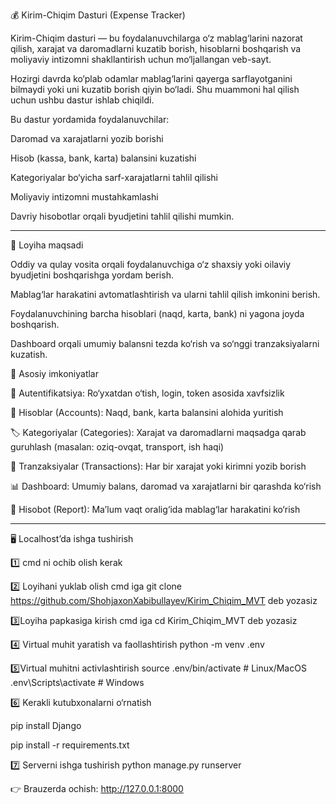 💰 Kirim-Chiqim Dasturi (Expense Tracker)

Kirim-Chiqim dasturi — bu foydalanuvchilarga o‘z mablag‘larini nazorat qilish, xarajat va daromadlarni kuzatib borish, hisoblarni boshqarish va moliyaviy intizomni shakllantirish uchun mo‘ljallangan veb-sayt.

Hozirgi davrda ko‘plab odamlar mablag‘larini qayerga sarflayotganini bilmaydi yoki uni kuzatib borish qiyin bo‘ladi. Shu muammoni hal qilish uchun ushbu dastur ishlab chiqildi.

Bu dastur yordamida foydalanuvchilar:

Daromad va xarajatlarni yozib borishi

Hisob (kassa, bank, karta) balansini kuzatishi

Kategoriyalar bo‘yicha sarf-xarajatlarni tahlil qilishi

Moliyaviy intizomni mustahkamlashi

Davriy hisobotlar orqali byudjetini tahlil qilishi mumkin.

---

🎯 Loyiha maqsadi

Oddiy va qulay vosita orqali foydalanuvchiga o‘z shaxsiy yoki oilaviy byudjetini boshqarishga yordam berish.

Mablag‘lar harakatini avtomatlashtirish va ularni tahlil qilish imkonini berish.

Foydalanuvchining barcha hisoblari (naqd, karta, bank) ni yagona joyda boshqarish.

Dashboard orqali umumiy balansni tezda ko‘rish va so‘nggi tranzaksiyalarni kuzatish.

📌 Asosiy imkoniyatlar

🔑 Autentifikatsiya: Ro‘yxatdan o‘tish, login, token asosida xavfsizlik

🏦 Hisoblar (Accounts): Naqd, bank, karta balansini alohida yuritish

🏷️ Kategoriyalar (Categories): Xarajat va daromadlarni maqsadga qarab guruhlash (masalan: oziq-ovqat, transport, ish haqi)

💸 Tranzaksiyalar (Transactions): Har bir xarajat yoki kirimni yozib borish

📊 Dashboard: Umumiy balans, daromad va xarajatlarni bir qarashda ko‘rish

📅 Hisobot (Report): Ma’lum vaqt oralig‘ida mablag‘lar harakatini ko‘rish

---

🖥️ Localhost’da ishga tushirish

1️⃣ cmd ni ochib olish kerak

2️⃣ Loyihani yuklab olish cmd iga git clone https://github.com/ShohjaxonXabibullayev/Kirim_Chiqim_MVT deb yozasiz

3️⃣Loyiha papkasiga kirish cmd iga cd Kirim_Chiqim_MVT deb yozasiz

4️⃣ Virtual muhit yaratish va faollashtirish python -m venv .env

5️⃣Virtual muhitni activlashtirish source .env/bin/activate # Linux/MacOS .env\Scripts\activate # Windows

6️⃣ Kerakli kutubxonalarni o‘rnatish

pip install Django

pip install -r requirements.txt

7️⃣ Serverni ishga tushirish python manage.py runserver

👉 Brauzerda ochish: http://127.0.0.1:8000

